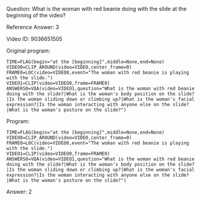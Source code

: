 Question: What is the woman with red beanie doing with the slide at the beginning of the video?

Reference Answer: 3

Video ID: 9036651505

Original program:

```
TIME=FLAG(begin="at the [beginning]",middle=None,end=None)
VIDEO0=CLIP_AROUND(video=VIDEO,center_frame=0)
FRAME0=LOC(video=VIDEO0,event="The woman with red beanie is playing with the slide.")
VIDEO1=CLIP(video=VIDEO0,frame=FRAME0)
ANSWERS0=VQA(video=VIDEO1,question="What is the woman with red beanie doing with the slide?|What is the woman's body position on the slide?|Is the woman sliding down or climbing up?|What is the woman's facial expression?|Is the woman interacting with anyone else on the slide?|What is the woman's posture on the slide?")
```

Program:

```
TIME=FLAG(begin="at the [beginning]",middle=None,end=None)
VIDEO0=CLIP_AROUND(video=VIDEO,center_frame=0)
FRAME0=LOC(video=VIDEO0,event="The woman with red beanie is playing with the slide.")
VIDEO1=CLIP(video=VIDEO0,frame=FRAME0)
ANSWERS0=VQA(video=VIDEO1,question="What is the woman with red beanie doing with the slide?|What is the woman's body position on the slide?|Is the woman sliding down or climbing up?|What is the woman's facial expression?|Is the woman interacting with anyone else on the slide?|What is the woman's posture on the slide?")
```

Answer: 2

